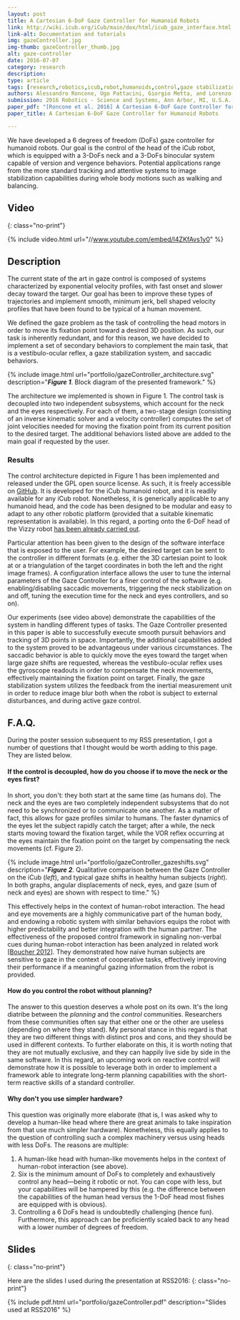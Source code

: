 ```yaml
---
layout: post
title: A Cartesian 6-DoF Gaze Controller for Humanoid Robots
link: http://wiki.icub.org/iCub/main/dox/html/icub_gaze_interface.html
link-alt: Documentation and tutorials
img: gazeController.jpg
img-thumb: gazeController_thumb.jpg
alt: gaze-controller
date: 2016-07-07
category: research
description:
type: article
tags: [research,robotics,icub,robot,humanoids,control,gaze stabilization,inertial sensor,imu,velocity control,whole body motion,walking,balancing,open source,github]
authors: Alessandro Roncone, Ugo Pattacini, Giorgio Metta, and Lorenzo Natale
submission: 2016 Robotics - Science and Systems, Ann Arbor, MI, U.S.A., June 18-22, 2016
paper_pdf: "[Roncone et al. 2016] A Cartesian 6-DoF Gaze Controller for Humanoid Robots"
paper_title: A Cartesian 6-DoF Gaze Controller for Humanoid Robots

---
```


We have developed a 6 degrees of freedom (DoFs) gaze controller for humanoid robots. Our goal is the control of the head of the iCub robot, which is equipped with a 3-DoFs neck and a 3-DoFs binocular system capable of version and vergence behaviors. Potential applications range from the more standard tracking and attentive systems to image stabilization capabilities during whole body motions such as walking and balancing.

## Video
{: class="no-print"}

{% include video.html url="//www.youtube.com/embed/I4ZKfAvs1y0" %}

## Description

The current state of the art in gaze control is composed of systems characterized by exponential velocity profiles, with fast onset and slower decay toward the target. Our goal has been to improve these types of trajectories and implement smooth, minimum jerk, bell shaped velocity profiles that have been found to be typical of a human movement.

We defined the gaze problem as the task of controlling the head motors in order to move its fixation point toward a desired 3D position. As such, our task is inherently redundant, and for this reason, we have decided to implement a set of secondary behaviors to complement the main task, that is a vestibulo-ocular reflex, a gaze stabilization system, and saccadic behaviors.

{% include image.html url="portfolio/gazeController_architecture.svg" description="<b><i>Figure 1</i></b>. Block diagram of the presented framework." %}

The architecture we implemented is shown in Figure 1. The control task is decoupled into two independent subsystems, which account for the neck and the eyes respectively. For each of them, a two-stage design (consisting of an inverse kinematic solver and a velocity controller) computes the set of joint velocities needed for moving the fixation point from its current position to the desired target.
The additional behaviors listed above are added to the main goal if requested by the user.

### Results

The control architecture depicted in Figure 1 has been implemented and released under the GPL open source license. As such, it is freely accessible on [GitHub](https://github.com/robotology/icub-main). It is developed for the iCub humanoid robot, and it is readily available for any iCub robot. Nonetheless, it is generically applicable to any humanoid head, and the code has been designed to be modular and easy to adapt to any other robotic platform (provided that a suitable kinematic representation is available). In this regard, a porting onto the 6-DoF head of the Vizzy robot [has been already carried out](http://mediawiki.isr.ist.utl.pt/wiki/Vizzy\_Cartesian\_Interface).

Particular attention has been given to the design of the software interface that is exposed to the user. For example, the desired target can be sent to the controller in different formats (e.g. either the 3D cartesian point to look at or a triangulation of the target coordinates in both the left and the right image frames). A configuration interface allows the user to tune the internal parameters of the Gaze Controller for a finer control of the software (e.g. enabling/disabling saccadic movements, triggering the neck stabilization on and off, tuning the execution time for the neck and eyes controllers, and so on).

Our experiments (see video above) demonstrate the capabilities of the system in handling different types of tasks. The Gaze Controller presented in this paper is able to successfully execute smooth pursuit behaviors and tracking of 3D points in space. Importantly, the additional capabilities added to the system proved to be advantageous under various circumstances. The saccadic behavior is able to quickly move the eyes toward the target when large gaze shifts are requested, whereas the vestibulo-ocular reflex uses the gyroscope readouts in order to compensate the neck movements, effectively maintaining the fixation point on target. Finally, the gaze stabilization system utilizes the feedback from the inertial measurement unit in order to reduce image blur both when the robot is subject to external disturbances, and during active gaze control.

## F.A.Q.

During the poster session subsequent to my RSS presentation, I got a number of questions that I thought would be worth adding to this page. They are listed below.

#### If the control is decoupled, how do you choose if to move the neck or the eyes first?

In short, you don't: they both start at the same time (as humans do). The neck and the eyes are two completely independent subsystems that do not need to be synchronized or to communicate one another. As a matter of fact, this allows for gaze profiles similar to humans. The faster dynamics of the eyes let the subject rapidly catch the target; after a while, the neck starts moving toward the fixation target, while the VOR reflex occurring at the eyes maintain the fixation point on the target by compensating the neck movements (cf. Figure 2).

{% include image.html url="portfolio/gazeController_gazeshifts.svg" description="<b><i>Figure 2</i></b>. Qualitative comparison between the Gaze Controller on the iCub (<i>left</i>), and typical gaze shifts in healthy human subjects (<i>right</i>). In both graphs, angular displacements of neck, eyes, and gaze (sum of neck and eyes) are shown with respect to time." %}

This effectively helps in the context of human-robot interaction. The head and eye movements are a highly communicative part of the human body, and endowing a robotic system with similar behaviors equips the robot with higher predictability and better integration with the human partner. The effectiveness of the proposed control framework in signaling non-verbal cues during human-robot interaction has been analyzed in related work [[Boucher 2012]](https://www.ncbi.nlm.nih.gov/pubmed/22563315). They demonstrated how naive human subjects are sensitive to gaze in the context of cooperative tasks, effectively improving their performance if a meaningful gazing information from the robot is provided.

#### How do you control the robot without planning?

The answer to this question deserves a whole post on its own. It's the long diatribe between the _planning_ and the _control_ communities. Researchers from these communities often say that either one or the other are useless (depending on where they stand). My personal stance in this regard is that they are two different things with distinct pros and cons, and they should be used in different contexts. To further elaborate on this, it is worth noting that they are not mutually exclusive, and they can happily live side by side in the same software. In this regard, an upcoming work on reactive control will demonstrate how it is possible to leverage both in order to implement a framework able to integrate long-term planning capabilities with the short-term reactive skills of a standard controller.

#### Why don't you use simpler hardware?

This question was originally more elaborate (that is, I was asked why to develop a human-like head where there are great animals to take inspiration from that use much simpler hardware). Nonetheless, this equally applies to the question of controlling such a complex machinery versus using heads with less DoFs. The reasons are multiple:

 1. A human-like head with human-like movements helps in the context of human-robot interaction (see above).
 2. Six is the minimum amount of DoFs to completely and exhaustively control any head—being it robotic or not. You can cope with less, but your capabilities will be hampered by this (e.g. the difference between the capabilities of the human head versus the 1-DoF head most fishes are equipped with is obvious).
 3. Controlling a 6 DoFs head is undoubtedly challenging (hence fun). Furthermore, this approach can be proficiently scaled back to any head with a lower number of degrees of freedom.

## Slides
{: class="no-print"}

Here are the slides I used during the presentation at RSS2016:
{: class="no-print"}

{% include pdf.html url="portfolio/gazeController.pdf" description="Slides used at RSS2016" %}

